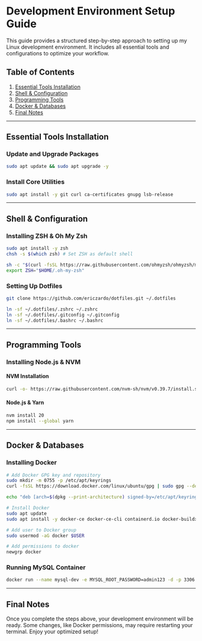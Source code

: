 # Development Environment Setup Guide

This guide provides a structured step-by-step approach to setting up my Linux development environment. It includes all essential tools and configurations to optimize your workflow.

## Table of Contents

1. [Essential Tools Installation](#essential-tools-installation)
2. [Shell & Configuration](#shell--configuration)
3. [Programming Tools](#programming-tools)
4. [Docker & Databases](#docker--databases)
5. [Final Notes](#final-notes)

---

## Essential Tools Installation

### Update and Upgrade Packages

```bash
sudo apt update && sudo apt upgrade -y
```

### Install Core Utilities

```bash
sudo apt install -y git curl ca-certificates gnupg lsb-release
```

---

## Shell & Configuration

### Installing ZSH & Oh My Zsh

```bash
sudo apt install -y zsh
chsh -s $(which zsh) # Set ZSH as default shell

sh -c "$(curl -fsSL https://raw.githubusercontent.com/ohmyzsh/ohmyzsh/master/tools/install.sh)"
export ZSH="$HOME/.oh-my-zsh"
```

### Setting Up Dotfiles

```bash
git clone https://github.com/ericzardo/dotfiles.git ~/.dotfiles

ln -sf ~/.dotfiles/.zshrc ~/.zshrc
ln -sf ~/.dotfiles/.gitconfig ~/.gitconfig
ln -sf ~/.dotfiles/.bashrc ~/.bashrc
```

---

## Programming Tools

### Installing Node.js & NVM

#### NVM Installation

```bash
curl -o- https://raw.githubusercontent.com/nvm-sh/nvm/v0.39.7/install.sh | bash
```

#### Node.js & Yarn

```bash
nvm install 20
npm install --global yarn
```

---

## Docker & Databases

### Installing Docker

```bash
# Add Docker GPG key and repository
sudo mkdir -m 0755 -p /etc/apt/keyrings
curl -fsSL https://download.docker.com/linux/ubuntu/gpg | sudo gpg --dearmor -o /etc/apt/keyrings/docker.gpg

echo "deb [arch=$(dpkg --print-architecture) signed-by=/etc/apt/keyrings/docker.gpg] https://download.docker.com/linux/ubuntu $(lsb_release -cs) stable" | sudo tee /etc/apt/sources.list.d/docker.list

# Install Docker
sudo apt update
sudo apt install -y docker-ce docker-ce-cli containerd.io docker-buildx-plugin docker-compose-plugin

# Add user to Docker group
sudo usermod -aG docker $USER

# Add permissions to docker
newgrp docker
```

### Running MySQL Container

```bash
docker run --name mysql-dev -e MYSQL_ROOT_PASSWORD=admin123 -d -p 3306:3306 -v mysql_data:/var/lib/mysql mysql:8.0
```

---

## Final Notes

Once you complete the steps above, your development environment will be ready. Some changes, like Docker permissions, may require restarting your terminal. Enjoy your optimized setup!

